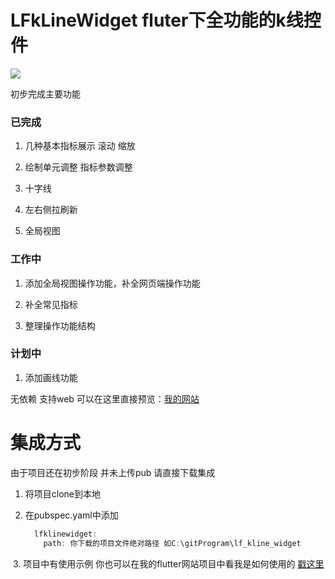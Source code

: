 # LFkLineWidget fluter下全功能的k线控件 

<img src="https://webfileserver-1300714616.cos.ap-shanghai.myqcloud.com/images/FlutterKline.gif" style="zoom:100%;" />

初步完成主要功能 

### 已完成  

1. 几种基本指标展示 滚动 缩放

2. 绘制单元调整 指标参数调整

3. 十字线

4. 左右侧拉刷新

5. 全局视图

### 工作中

1. 添加全局视图操作功能，补全网页端操作功能

2. 补全常见指标

3. 整理操作功能结构

### 计划中

1. 添加画线功能



无依赖 支持web  可以在这里直接预览：[我的网站](http://106.54.214.239/#/kline)

# 集成方式 

由于项目还在初步阶段 并未上传pub 请直接下载集成 

1. 将项目clone到本地

2. 在pubspec.yaml中添加

   ```dart
     lfklinewidget:
       path: 你下载的项目文件绝对路径 如C:\gitProgram\lf_kline_widget
   ```

   

​    3. 项目中有使用示例  你也可以在我的flutter网站项目中看我是如何使用的 [戳这里](https://github.com/SOPD/lf_flutter_website)